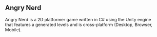 ## Angry Nerd

Angry Nerd is a 2D platformer game written in C# using the Unity engine that features a generated levels and is cross-platform (Desktop, Browser, Mobile).